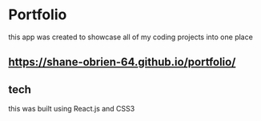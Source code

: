 # Portfolio

this app was created to showcase all of my coding projects into one place

## https://shane-obrien-64.github.io/portfolio/

## tech

this was built using React.js and CSS3
